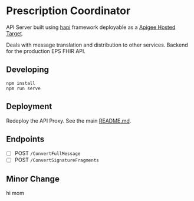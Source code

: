 # Prescription Coordinator

API Server built using [hapi](https://hapi.dev/) framework deployable as a [Apigee Hosted Target](https://docs.apigee.com/api-platform/hosted-targets/hosted-targets-overview).

Deals with message translation and distribution to other services. Backend for the production EPS FHIR API.

## Developing

```
npm install
npm run serve
```

## Deployment

Redeploy the API Proxy. See the main [README.md](../README.md).

## Endpoints

- [ ] POST `/ConvertFullMessage`
- [ ] POST `/ConvertSignatureFragments`

## Minor Change
hi mom
